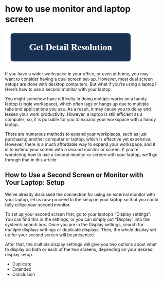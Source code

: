 # how to use monitor and laptop screen

[![how to connect two monitors to laptop](get-detail.png)](https://github.com/webwiree/how.to.use.monitor.and.laptop.screen)

If you have a wider workspace in your office, or even at home, you may want to consider having a dual screen set-up. However, most dual screen setups are done with desktop computers. But what if you’re using a laptop? Here’s how to use a second monitor with your laptop.

You might somehow have difficulty in doing multiple works on a handy laptop (single workspace), which often lags or hangs up due to multiple tabs and applications you use. As a result, it may cause you to delay and lessen your work productivity. However, a laptop is still efficient as a computer; so, it is possible for you to expand your workspace with a handy laptop. 

There are numerous methods to expand your workplaces, such as just purchasing another computer or laptop, which is effective yet expensive. However, there is a much affordable way to expand your workspace, and it is to extend your screen with a second monitor or screen. If you’re wondering how to use a second monitor or screen with your laptop, we’ll go through that in this article.

## How to Use a Second Screen or Monitor with Your Laptop: Setup

We’ve already discussed the connection for using an external monitor with your laptop, let us now proceed to the setup in your laptop so that you could fully utilize your second monitor.

To set up your second screen first, go to your laptop’s “Display settings”. You can find this in the settings, or you can simply put “Display” into the system’s search box. Once you are in the Display settings, search for multiple displays settings or duplicate displays. Then, the whole display set up for your second screen will be presented.

After that, the multiple display settings will give you two options about what to display on both or each of the two screens, depending on your desired display setup.

* Duplicate
* Extended
* Conclusion
